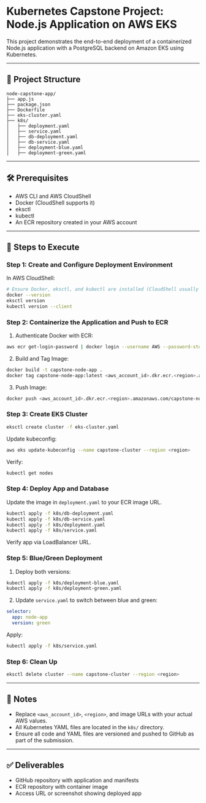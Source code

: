 # Kubernetes Capstone Project: Node.js Application on AWS EKS

This project demonstrates the end-to-end deployment of a containerized Node.js application with a PostgreSQL backend on Amazon EKS using Kubernetes.

---

## 📁 Project Structure

```
node-capstone-app/
├── app.js
├── package.json
├── Dockerfile
├── eks-cluster.yaml
├── k8s/
│   ├── deployment.yaml
│   ├── service.yaml
│   ├── db-deployment.yaml
│   ├── db-service.yaml
│   ├── deployment-blue.yaml
│   ├── deployment-green.yaml
```

---

## 🛠 Prerequisites

- AWS CLI and AWS CloudShell
- Docker (CloudShell supports it)
- eksctl
- kubectl
- An ECR repository created in your AWS account

---

## 🚀 Steps to Execute

### Step 1: Create and Configure Deployment Environment

In AWS CloudShell:

```bash
# Ensure Docker, eksctl, and kubectl are installed (CloudShell usually has these)
docker --version
eksctl version
kubectl version --client
```

### Step 2: Containerize the Application and Push to ECR

1. Authenticate Docker with ECR:

```bash
aws ecr get-login-password | docker login --username AWS --password-stdin <aws_account_id>.dkr.ecr.<region>.amazonaws.com
```

2. Build and Tag Image:

```bash
docker build -t capstone-node-app .
docker tag capstone-node-app:latest <aws_account_id>.dkr.ecr.<region>.amazonaws.com/capstone-node-app:latest
```

3. Push Image:

```bash
docker push <aws_account_id>.dkr.ecr.<region>.amazonaws.com/capstone-node-app:latest
```

### Step 3: Create EKS Cluster

```bash
eksctl create cluster -f eks-cluster.yaml
```

Update kubeconfig:

```bash
aws eks update-kubeconfig --name capstone-cluster --region <region>
```

Verify:

```bash
kubectl get nodes
```

### Step 4: Deploy App and Database

Update the image in `deployment.yaml` to your ECR image URL.

```bash
kubectl apply -f k8s/db-deployment.yaml
kubectl apply -f k8s/db-service.yaml
kubectl apply -f k8s/deployment.yaml
kubectl apply -f k8s/service.yaml
```

Verify app via LoadBalancer URL.

### Step 5: Blue/Green Deployment

1. Deploy both versions:

```bash
kubectl apply -f k8s/deployment-blue.yaml
kubectl apply -f k8s/deployment-green.yaml
```

2. Update `service.yaml` to switch between blue and green:

```yaml
selector:
  app: node-app
  version: green
```

Apply:

```bash
kubectl apply -f k8s/service.yaml
```

### Step 6: Clean Up

```bash
eksctl delete cluster --name capstone-cluster --region <region>
```

---

## 📌 Notes

- Replace `<aws_account_id>`, `<region>`, and image URLs with your actual AWS values.
- All Kubernetes YAML files are located in the `k8s/` directory.
- Ensure all code and YAML files are versioned and pushed to GitHub as part of the submission.

---

## ✅ Deliverables

- GitHub repository with application and manifests
- ECR repository with container image
- Access URL or screenshot showing deployed app
